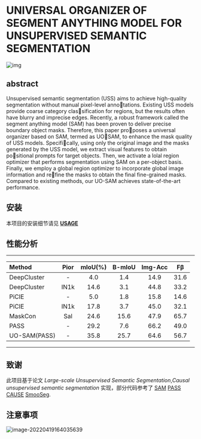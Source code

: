 
# UNIVERSAL ORGANIZER OF SEGMENT ANYTHING MODEL FOR UNSUPERVISED SEMANTIC SEGMENTATION

![img](https://github.com/Tntingasaa/UO-SAM/blob/main/pic/framework.png)


## abstract

Unsupervised semantic segmentation (USS) aims to achieve high-quality segmentation without manual pixel-level annotations. Existing USS models provide coarse category classification for regions, but the results often have blurry and imprecise edges. Recently, a robust framework called the segment anything model (SAM) has been proven to deliver precise boundary object masks. Therefore, this paper proposes a universal organizer based on SAM, termed as UOSAM, to enhance the mask quality of USS models. Specifically, using only the original image and the masks generated by the USS model, we extract visual features to obtain positional prompts for target objects. Then, we activate a lolal region optimizer that performs segmentation using SAM on a per-object basis. Finally, we employ a global region optimizer to incorporate global image information and refine the masks to obtain the final fine-grained masks. Compared to existing methods, our UO-SAM achieves state-of-the-art performance.

## 安装 
本项目的安装细节请见 **[USAGE](USAGE.md)**


## 性能分析
---

|    Method    |  Pior  | mIoU(%) | B-mIoU | Img-Acc |  Fβ  |
|:-------------|:------:|:-------:|:------:|:-------:|:----:|
|  DeepCluster |   -    |   4.0   |  1.4   |   14.9  | 31.6 |
|  DeepCluster |  IN1k  |  14.6   |  3.1   |   44.8  | 33.2 |
|     PiCIE    |   -    |   5.0   |  1.8   |   15.8  | 14.6 |
|     PiCIE    |  IN1k  |  17.8   |  3.7   |   45.0  | 32.1 |
|    MaskCon   |   Sal  |  24.6   |  15.6  |   47.9  | 65.7 |
|     PASS     |    -   |  29.2   |  7.6   |   66.2  | 49.0 |
| UO-SAM(PASS) |    -   |  35.8   |  25.7  |   64.6  | 56.7 |

---

## 致谢

此项目基于论文 *Large-scale Unsupervised Semantic Segmentation*,*Causal unsupervised semantic
segmentation* 实现，部分代码参考了
[SAM](https://github.com/fudan-zvg/Semantic-Segment-Anything)
[PASS](https://github.com/LUSSeg/PASS)
[CAUSE](https://github.com/ByungKwanLee/Causal-Unsupervised-Segmentation)
[SmooSeg](https://github.com/mc-lan/smooseg).


## 注意事项

![image-20220419164035639](https://s3.bmp.ovh/imgs/2022/04/19/6a3aa627eab5f159.png)
